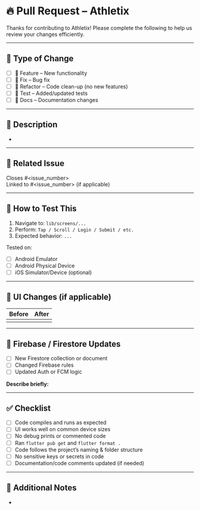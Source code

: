 # 🔥 Pull Request – Athletix

Thanks for contributing to Athletix! Please complete the following to help us review your changes efficiently.

---

## 🔖 Type of Change

<!-- Select one or more -->
- [ ] 🚀 Feature – New functionality
- [ ] 🐛 Fix – Bug fix
- [ ] 🧹 Refactor – Code clean-up (no new features)
- [ ] 🧪 Test – Added/updated tests
- [ ] 📝 Docs – Documentation changes

---

## 📄 Description

<!-- Clearly describe what this PR does and why -->
- 

---

## 🎯 Related Issue

Closes #<issue_number>  
Linked to #<issue_number> (if applicable)

---

## 🧪 How to Test This

<!-- Include clear testing steps so reviewers can replicate -->
1. Navigate to: `lib/screens/...`
2. Perform: `Tap / Scroll / Login / Submit / etc.`
3. Expected behavior: `...`

Tested on:
- [ ] Android Emulator
- [ ] Android Physical Device
- [ ] iOS Simulator/Device (optional)

---

## 📸 UI Changes (if applicable)

<!-- Add relevant screenshots or a short screen recording -->
| Before | After |
|--------|-------|
|        |       |

---

## 🔐 Firebase / Firestore Updates

<!-- If this PR touches Firebase or Firestore config/structure -->
- [ ] New Firestore collection or document
- [ ] Changed Firebase rules
- [ ] Updated Auth or FCM logic

**Describe briefly:**

---

## ✅ Checklist

- [ ] Code compiles and runs as expected
- [ ] UI works well on common device sizes
- [ ] No debug prints or commented code
- [ ] Ran `flutter pub get` and `flutter format .`
- [ ] Code follows the project’s naming & folder structure
- [ ] No sensitive keys or secrets in code
- [ ] Documentation/code comments updated (if needed)

---

## 🙋 Additional Notes

<!-- Add anything else reviewers should know -->
-